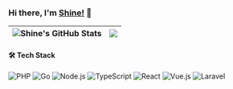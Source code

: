 ### Hi there, I'm [Shine!](https://nowtime.cc/) 👋

| <a><img align="center" src="https://github-readme-stats-shine.vercel.app/api?username=PrintNow&show_icons=true&count_private=true&hide_border=true&include_all_commits=true" alt="Shine's GitHub Stats" /></a> | <a><img align="center" src="https://github-readme-stats-shine.vercel.app/api/top-langs/?username=PrintNow&hide_border=true&layout=compact&hide=TSQL,Smarty,jupyter%20notebook" /></a> |
|----------------------------------------------------------------------------------------------------------------------------------------------------------------------------------------------------------|--------------------------------------------------------------------------------------------------------------------------------------------------------------------------|

#### 🛠️ Tech Stack

![PHP](https://img.shields.io/badge/-PHP-777BB4?style=flat&logo=php&logoColor=white)
![Go](https://img.shields.io/badge/-Go-00ADD8?style=flat&logo=go&logoColor=white)
![Node.js](https://img.shields.io/badge/-Node.js-339933?style=flat&logo=node.js&logoColor=white)
![TypeScript](https://img.shields.io/badge/-TypeScript-3178C6?style=flat&logo=typescript&logoColor=white)
![React](https://img.shields.io/badge/-React-61DAFB?style=flat&logo=react&logoColor=black)
![Vue.js](https://img.shields.io/badge/-Vue.js-4FC08D?style=flat&logo=vue.js&logoColor=white)
![Laravel](https://img.shields.io/badge/-Laravel-FF2D20?style=flat&logo=laravel&logoColor=white)
